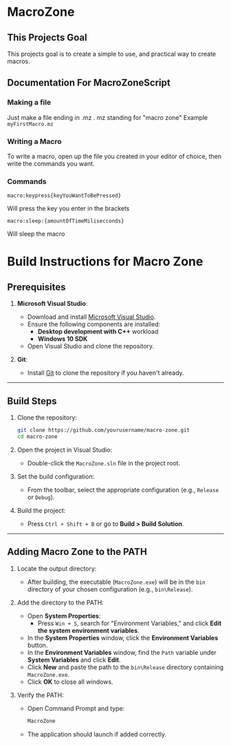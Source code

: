 # MacroZone

## This Projects Goal
This projects goal is to create a simple to use, and practical way to create macros.

## Documentation For MacroZoneScript

### Making a file

Just make a file ending in .mz . mz standing for "macro zone"
Example
`myFirstMacro.mz`

### Writing a Macro

To write a macro, open up the file you created in your editor of choice, then write the commands you want. 

### Commands

`macro:keypress{keyYouWantToBePressed}`

Will press the key you enter in the brackets

`macro:sleep:{amountOfTimeMilisecconds}`

Will sleep the macro

# Build Instructions for Macro Zone

## Prerequisites

1. **Microsoft Visual Studio**:
   - Download and install [Microsoft Visual Studio](https://visualstudio.microsoft.com/).
   - Ensure the following components are installed:
     - **Desktop development with C++** workload
     - **Windows 10 SDK** 
   - Open Visual Studio and clone the repository.

2. **Git**:
   - Install [Git](https://git-scm.com/) to clone the repository if you haven't already.


---

## Build Steps

1. Clone the repository:
   ```bash
   git clone https://github.com/yourusername/macro-zone.git
   cd macro-zone
   ```

2. Open the project in Visual Studio:
   - Double-click the `MacroZone.sln` file in the project root.

3. Set the build configuration:
   - From the toolbar, select the appropriate configuration (e.g., `Release` or `Debug`).

4. Build the project:
   - Press `Ctrl + Shift + B` or go to **Build > Build Solution**.

---

## Adding Macro Zone to the PATH

1. Locate the output directory:
   - After building, the executable (`MacroZone.exe`) will be in the `bin` directory of your chosen configuration (e.g., `bin\Release`).

2. Add the directory to the PATH:
   - Open **System Properties**:
     - Press `Win + S`, search for "Environment Variables," and click **Edit the system environment variables**.
   - In the **System Properties** window, click the **Environment Variables** button.
   - In the **Environment Variables** window, find the `Path` variable under **System Variables** and click **Edit**.
   - Click **New** and paste the path to the `bin\Release` directory containing `MacroZone.exe`.
   - Click **OK** to close all windows.

3. Verify the PATH:
   - Open Command Prompt and type:
     ```bash
     MacroZone
     ```
   - The application should launch if added correctly.
